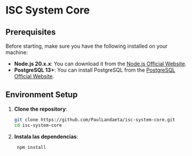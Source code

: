 # ISC System Core

## Prerequisites

Before starting, make sure you have the following installed on your machine:

- **Node.js 20.x.x**: You can download it from the [Node.js Official Website](https://nodejs.org/).
- **PostgreSQL 13+**: You can install PostgreSQL from the [PostgreSQL Official Website](https://www.postgresql.org/).

## Environment Setup

1. **Clone the repository**:
   ```bash
   git clone https://github.com/PaulLandaeta/isc-system-core.git
   cd isc-system-core
   ```
2. **Instala las dependencias**:
   
   ```sh
    npm install
   ```